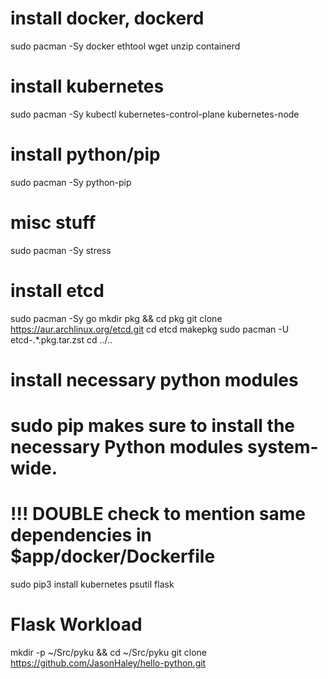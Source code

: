 

# install docker, dockerd
sudo pacman -Sy docker ethtool wget unzip containerd
# install kubernetes
sudo pacman -Sy kubectl kubernetes-control-plane kubernetes-node 
# install python/pip
sudo pacman -Sy python-pip
# misc stuff 
sudo pacman -Sy stress 

# install etcd
sudo pacman -Sy go 
mkdir pkg && cd pkg
git clone https://aur.archlinux.org/etcd.git
cd etcd
makepkg 
sudo pacman -U etcd-.*.pkg.tar.zst 
cd ../..

# install necessary python modules
# sudo pip makes sure to install the necessary Python modules system-wide.
# !!! DOUBLE check to mention same dependencies in $app/docker/Dockerfile
sudo pip3 install kubernetes psutil flask  

# Flask Workload
mkdir -p ~/Src/pyku && cd ~/Src/pyku 
git clone https://github.com/JasonHaley/hello-python.git


